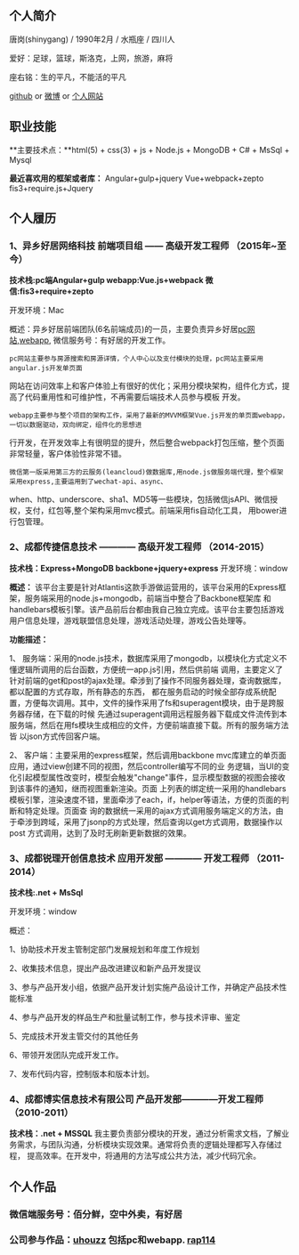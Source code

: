 ## 个人简介
唐岗(shinygang) / 1990年2月 / 水瓶座 / 四川人 

爱好：足球，篮球，斯洛克，上网，旅游，麻将 

座右铭：生的平凡，不能活的平凡 

[github](https://github.com/shinygang)  or  [微博](http://weibo.com/5taowu)  or [个人网站](http://www.shinygang.cn)

## 职业技能
**主要技术点：**html(5) + css(3) + js + Node.js + MongoDB + C# + MsSql + Mysql

**最近喜欢用的框架或者库：** Angular+gulp+jquery  Vue+webpack+zepto  fis3+require.js+Jquery

## 个人履历
### 1、异乡好居网络科技 前端项目组 —— 高级开发工程师  （2015年~至今）
**技术栈:pc端Angular+gulp   webapp:Vue.js+webpack   微信:fis3+require+zepto**

开发环境：Mac

概述：异乡好居前端团队(6名前端成员)的一员，主要负责异乡好居[pc网站](http://www.uhouzz.com),[webapp](http://www.uhouzz.com),
微信服务号：有好居的开发工作。

    pc网站主要参与房源搜索和房源详情，个人中心以及支付模块的处理，pc网站主要采用angular.js开发单页面
网站在访问效率上和客户体验上有很好的优化；采用分模块架构，组件化方式，提高了代码重用性和可维护性，不再需要后端技术人员参与模板
开发。

    webapp主要参与整个项目的架构工作，采用了最新的MVVM框架Vue.js开发的单页面webapp，一切以数据驱动，双向绑定，组件化的思想进
行开发，在开发效率上有很明显的提升，然后整合webpack打包压缩，整个页面非常轻量，客户体验性非常不错。

    微信第一版采用第三方的云服务(leancloud)做数据库,用node.js做服务端代理，整个框架采用express,主要运用到了wechat-api、async、
when、http、underscore、sha1、MD5等一些模块，包括微信jsAPI、微信授权，支付，红包等,整个架构采用mvc模式。前端采用fis自动化工具，
用bower进行包管理。

### 2、成都传捷信息技术  ———— 高级开发工程师 （2014-2015）
**技术栈：Express+MongoDB  backbone+jquery+express**
开发环境：window

**概述：**
该平台主要是针对Atlantis这款手游做运营用的，该平台采用的Express框架，服务端采用的node.js+mongodb，前端当中整合了Backbone框架库
和handlebars模板引擎。该产品前后台都由我自己独立完成。该平台主要包括游戏用户信息处理，游戏联盟信息处理，游戏活动处理，游戏公告处理等。

**功能描述：** 

1、 服务端：采用的node.js技术，数据库采用了mongodb，以模块化方式定义不懂逻辑所调用的后台函数，方便统一app.js引用，然后供前端
调用，主要定义了针对前端的get和post的ajax处理。牵涉到了操作不同服务器处理，查询数据库，都以配置的方式存取，所有静态的东西，
都在服务启动的时候全部存成系统配置，方便每次调用。其中，文件的操作采用了fs和superagent模块，由于是跨服务器存储，在下载的时候
先通过superagent调用远程服务器下载成文件流传到本服务端，然后在用fs模块生成相应的文件，方便前端直接下载。所有的服务端方法皆
以json方式传回客户端。 

2、 客户端：主要采用的express框架，然后调用backbone mvc库建立的单页面应用，通过view创建不同的视图，然后controller编写不同的业
务逻辑，当UI的变化引起模型属性改变时，模型会触发"change"事件，显示模型数据的视图会接收到该事件的通知，继而视图重新渲染。页面
上列表的绑定统一采用的handlebars模板引擎，渲染速度不错，里面牵涉了each，if，helper等语法，方便的页面的判断和特定处理。页面查
询的数据统一采用的ajax方式调用服务端定义的方法，由于牵涉到跨域，采用了jsonp的方式处理，然后查询以get方式调用，数据操作以post
方式调用，达到了及时无刷新更新数据的效果。

### 3、成都锐理开创信息技术  应用开发部 ———— 开发工程师  （2011-2014）
**技术栈:.net + MsSql**

开发环境：window

概述：

1、协助技术开发主管制定部门发展规划和年度工作规划 

2、收集技术信息，提出产品改进建议和新产品开发提议 

3、参与产品开发小组，依据产品开发计划实施产品设计工作，并确定产品技术性能标准 

4、参与产品开发的样品生产和批量试制工作，参与技术评审、鉴定 

5、完成技术开发主管交付的其他任务 

6、带领开发团队完成开发工作。 

7、发布代码内容，控制版本和版本计划。

### 4、成都博实信息技术有限公司  产品开发部————开发工程师 （2010-2011）
**技术栈：.net + MSSQL**
我主要负责部分模块的开发，通过分析需求文档，了解业务需求，与团队沟通，分析模块实现效果。通常将负责的逻辑处理都写入存储过程，
提高效率。在开发中，将通用的方法写成公共方法，减少代码冗余。


## 个人作品
### 微信端服务号：佰分鲜，空中外卖，有好居
### 公司参与作品：[uhouzz](http://www.uhouzz.com) 包括pc和webapp.  [rap114](http://www.rap114.com)



    
